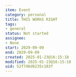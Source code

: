 ```yaml
---
item: Event
category: personal
title: THIS WORKS RIGHT
tags:
- general
status: Not started
assignee:
- None
start: 2029-09-09
end: 2029-09-09
created: 2025-01-23@16:15:18
modified: 2025-01-23@16:15:18
uid: 52f746d6235c183f
---
```


